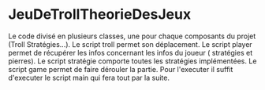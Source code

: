 # JeuDeTrollTheorieDesJeux

Le code divisé en plusieurs classes, une pour chaque composants du projet (Troll
Stratégies...). 
Le script troll permet son déplacement.
Le script player permet de récupérer les infos concernant les infos du joueur (
stratégies et pierres).
Le script stratégie comporte toutes les stratégies implémentées. 
Le script game permet de faire dérouler la partie. 
Pour l'executer il suffit d'executer le script main qui fera tout par la suite. 


